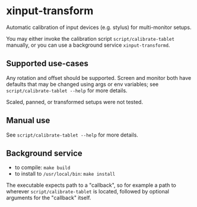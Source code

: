 # xinput-transform

Automatic calibration of input devices (e.g. stylus) for multi-monitor
setups.

You may either invoke the calibration script `script/calibrate-tablet`
manually, or you can use a background service `xinput-transformd`.

## Supported use-cases

Any rotation and offset should be supported. Screen and monitor both
have defaults that may be changed using args or env variables; see
`script/calibrate-tablet --help` for more details.

Scaled, panned, or transformed setups were not tested.

## Manual use

See `script/calibrate-tablet --help` for more details.

## Background service

 - to compile: `make build`
 - to install to `/usr/local/bin`: `make install`

The executable expects path to a "callback", so for example a path
to wherever `script/calibrate-tablet` is located, followed by optional
arguments for the "callback" itself.
